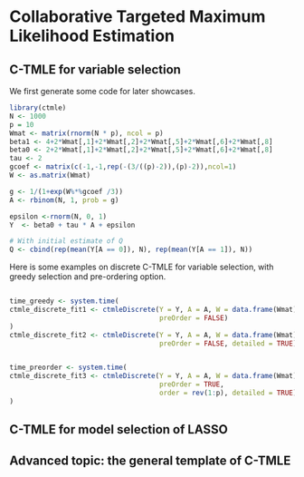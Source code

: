 
<!-- README.md is generated from README.Rmd. Please edit that file -->
Collaborative Targeted Maximum Likelihood Estimation
====================================================

C-TMLE for variable selection
-----------------------------

We first generate some code for later showcases.

``` r
library(ctmle)
N <- 1000
p = 10
Wmat <- matrix(rnorm(N * p), ncol = p)
beta1 <- 4+2*Wmat[,1]+2*Wmat[,2]+2*Wmat[,5]+2*Wmat[,6]+2*Wmat[,8]
beta0 <- 2+2*Wmat[,1]+2*Wmat[,2]+2*Wmat[,5]+2*Wmat[,6]+2*Wmat[,8]
tau <- 2
gcoef <- matrix(c(-1,-1,rep(-(3/((p)-2)),(p)-2)),ncol=1)
W <- as.matrix(Wmat)

g <- 1/(1+exp(W%*%gcoef /3))
A <- rbinom(N, 1, prob = g)

epsilon <-rnorm(N, 0, 1)
Y  <- beta0 + tau * A + epsilon

# With initial estimate of Q
Q <- cbind(rep(mean(Y[A == 0]), N), rep(mean(Y[A == 1]), N))
```

Here is some examples on discrete C-TMLE for variable selection, with greedy selection and pre-ordering option.

``` r

time_greedy <- system.time(
ctmle_discrete_fit1 <- ctmleDiscrete(Y = Y, A = A, W = data.frame(Wmat), Q = Q,
                                     preOrder = FALSE)
)
ctmle_discrete_fit2 <- ctmleDiscrete(Y = Y, A = A, W = data.frame(Wmat),
                                     preOrder = FALSE, detailed = TRUE)


time_preorder <- system.time(
ctmle_discrete_fit3 <- ctmleDiscrete(Y = Y, A = A, W = data.frame(Wmat), Q = Q,
                                     preOrder = TRUE,
                                     order = rev(1:p), detailed = TRUE)
)
```

C-TMLE for model selection of LASSO
-----------------------------------

Advanced topic: the general template of C-TMLE
----------------------------------------------
